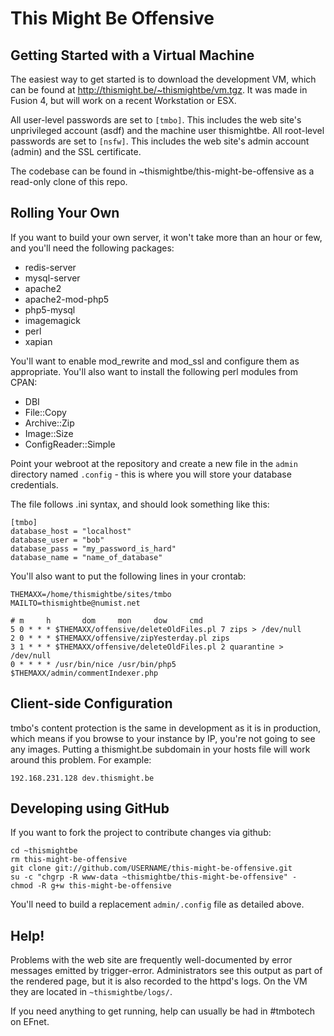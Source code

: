 This Might Be Offensive
=======================

Getting Started with a Virtual Machine
--------------------------------------

The easiest way to get started is to download the development VM, which can be found at http://thismight.be/~thismightbe/vm.tgz. It was made in Fusion 4, but will work on a recent Workstation or ESX.

All user-level passwords are set to `[tmbo]`. This includes the web site's unprivileged account (asdf) and the machine user thismightbe.
All root-level passwords are set to `[nsfw]`. This includes the web site's admin account (admin) and the SSL certificate.

The codebase can be found in ~thismightbe/this-might-be-offensive as a read-only clone of this repo.

Rolling Your Own
----------------

If you want to build your own server, it won't take more than an hour or few, and you'll need the following packages:

* redis-server
* mysql-server
* apache2
* apache2-mod-php5
* php5-mysql
* imagemagick
* perl
* xapian

You'll want to enable mod_rewrite and mod_ssl and configure them as appropriate. You'll also want to install the following perl modules from CPAN:

* DBI
* File::Copy
* Archive::Zip
* Image::Size
* ConfigReader::Simple

Point your webroot at the repository and create a new file in the `admin` directory named `.config` - this is where you will store your
database credentials.

The file follows .ini syntax, and should look something like this:

    [tmbo]
    database_host = "localhost"
    database_user = "bob"
    database_pass = "my_password_is_hard"
    database_name = "name_of_database"

You'll also want to put the following lines in your crontab:

    THEMAXX=/home/thismightbe/sites/tmbo
    MAILTO=thismightbe@numist.net
    
    # m     h       dom     mon     dow     cmd
    5 0 * * * $THEMAXX/offensive/deleteOldFiles.pl 7 zips > /dev/null
    2 0 * * * $THEMAXX/offensive/zipYesterday.pl zips
    3 1 * * * $THEMAXX/offensive/deleteOldFiles.pl 2 quarantine > /dev/null
    0 * * * * /usr/bin/nice /usr/bin/php5 $THEMAXX/admin/commentIndexer.php

Client-side Configuration
-------------------------

tmbo's content protection is the same in development as it is in production, which means if you browse to your instance by IP, you're not going to see any images. Putting a thismight.be subdomain in your hosts file will work around this problem. For example:

    192.168.231.128 dev.thismight.be

Developing using GitHub
-----------------------

If you want to fork the project to contribute changes via github:

    cd ~thismightbe
    rm this-might-be-offensive
    git clone git://github.com/USERNAME/this-might-be-offensive.git
    su -c "chgrp -R www-data ~thismightbe/this-might-be-offensive" -
    chmod -R g+w this-might-be-offensive

You'll need to build a replacement `admin/.config` file as detailed above.

Help!
-----

Problems with the web site are frequently well-documented by error messages emitted by trigger-error. Administrators see this output as part of the rendered page, but it is also recorded to the httpd's logs. On the VM they are located in `~thismightbe/logs/`.

If you need anything to get running, help can usually be had in #tmbotech on EFnet.